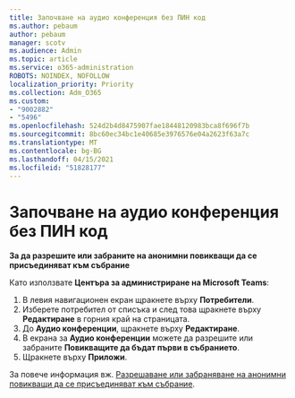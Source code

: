 ```yaml
---
title: Започване на аудио конференция без ПИН код
ms.author: pebaum
author: pebaum
manager: scotv
ms.audience: Admin
ms.topic: article
ms.service: o365-administration
ROBOTS: NOINDEX, NOFOLLOW
localization_priority: Priority
ms.collection: Adm_O365
ms.custom:
- "9002882"
- "5496"
ms.openlocfilehash: 524d2b4d8475907fae18448120983bca8f696f7b
ms.sourcegitcommit: 8bc60ec34bc1e40685e3976576e04a2623f63a7c
ms.translationtype: MT
ms.contentlocale: bg-BG
ms.lasthandoff: 04/15/2021
ms.locfileid: "51828177"
---
```

# <a name="start-an-audio-conference-without-a-pin"></a>Започване на аудио конференция без ПИН код

**За да разрешите или забраните на анонимни повикващи да се присъединяват към събрание**

Като използвате **Центъра за администриране на Microsoft Teams**:

1. В левия навигационен екран щракнете върху **Потребители**.
2. Изберете потребител от списъка и след това щракнете върху **Редактиране** в горния край на страницата.
3. До **Аудио конференции**, щракнете върху **Редактиране**.
4. В екрана за **Аудио конференции** можете да разрешите или забраните **Повикващите да бъдат първи в събранието**.
5. Щракнете върху **Приложи**.

За повече информация вж. [Разрешаване или забраняване на анонимни повикващи да се присъединяват към събрание](https://docs.microsoft.com/microsoftteams/start-an-audio-conference-over-the-phone-without-a-pin-in-teams).
